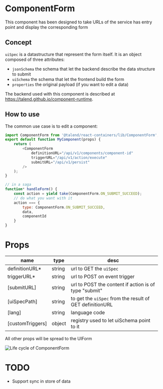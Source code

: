 # ComponentForm

This component has been designed to take URLs of the service has entry point and display the corresponding form

## Concept

`uiSpec` is a datastructure that represent the form itself. It is an object composed of three attributes:

* `jsonSchema` the schema that let the backend describe the data structure to submit
* `uiSchema` the schema that let the frontend build the form
* `properties` the original payload (if you want to edit a data)

The backend used with this component is described at https://talend.github.io/component-runtime.


## How to use

The common use case is to edit a component:

```javascript
import ComponentForm from '@talend/react-containers/lib/ComponentForm';
export default function MyComponent(props) {
    return (
        <ComponentForm
            definitionURL="/api/v1/components/component-id"
            triggerURL="/api/v1/action/execute"
            submitURL="/api/v1/persist"
        />
    );
}

// in a saga
function* handleForm() {
    const action = yield take(ComponentForm.ON_SUBMIT_SUCCEED);
    // do what you want with it
    action === {
        type: ComponentForm.ON_SUBMIT_SUCCEED,
        data,
        componentId
    }
}
```

# Props

| name | type | desc |
| -- | -- | -- |
| definitionURL* | string | url to GET the `uiSpec` |
| triggerURL* | string | url to POST on event trigger |
| [submitURL]| string | url to POST the content if action is of type "submit" |
| [uiSpecPath] | string | to get the `uiSpec` from the result of GET definitionURL |
| [lang] | string | language code |
| [customTriggers] | object | registry used to let uiSchema point to it |

All other props will be spread to the UIForm

![Life cycle of ComponentForm](http://www.plantuml.com/plantuml/svg/XLJBRjim43oNNx583vMGzWS4k4ZI8e1H0owg-9OBJQqbmX99YAkawTTtAOco5Tcj3dfnTfOpEzAT9zbIrzJYqtr7TcrKtHKeI5EDiD471FMc-DOUu9jjd3LewD6sZTXvRE7BLxXtBeEjGoFszZVSlE9UEdS37pUwhEYXxb1ySDn1A-saeG0NC1xdx-VaivB-pQMQi90ViKQovY9WjxvQcyjI2ZG5yAu5Rof8cUq1CYZme8qcRStkr-Rpiw5MboMskxRc1z_j6qsy85OhM0UOhFKV6T2mMeav5vE7QmOjjyGsgQqij2bJSRuQfKIKa8hqYoIS2rqm1oaPz7CybVJwmYaW7gGwCcK61oHLdUaIuyg9fjEvGpLLpffn4wISc3v9W-f-0nkMWiN_9G_4gIZmignODCniKJOLZJCD_P-6UOJUKnnZkQgrEWBFGbMeZZpaPvEyQgfW768g1kG5aTQCn4j5av4_j_bJf0ePEFFn7LkBdXyzBidU0Qb2aqI3qoKyAdEjTHuwLp2ijo7lanXSk6h245ROTnIiFYcFm1VERk3ZJ-GjP1Du_Dfu0i_sDV9VNWtThwMoqDv9pjmoYhs3qqS4jx7rCfBHGTZ-c6ZwlyxtaJmP7V2TKeX5AkwuddzfVm40 "Life cycle of ComponentForm")


# TODO

* Support sync in store of data
